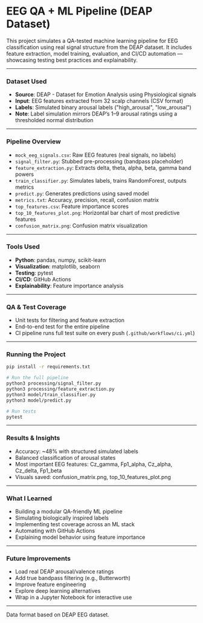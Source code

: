 # EEG QA + ML Pipeline (DEAP Dataset)

This project simulates a QA-tested machine learning pipeline for EEG classification using real signal structure from the DEAP dataset. It includes feature extraction, model training, evaluation, and CI/CD automation — showcasing testing best practices and explainability.

---

### Dataset Used

- **Source**: DEAP - Dataset for Emotion Analysis using Physiological signals
- **Input**: EEG features extracted from 32 scalp channels (CSV format)
- **Labels**: Simulated binary arousal labels ("high_arousal", "low_arousal")
- **Note**: Label simulation mirrors DEAP’s 1–9 arousal ratings using a thresholded normal distribution

---

### Pipeline Overview

- `mock_eeg_signals.csv`: Raw EEG features (real signals, no labels)
- `signal_filter.py`: Stubbed pre-processing (bandpass placeholder)
- `feature_extraction.py`: Extracts delta, theta, alpha, beta, gamma band powers
- `train_classifier.py`: Simulates labels, trains RandomForest, outputs metrics
- `predict.py`: Generates predictions using saved model
- `metrics.txt`: Accuracy, precision, recall, confusion matrix
- `top_features.csv`: Feature importance scores
- `top_10_features_plot.png`: Horizontal bar chart of most predictive features
- `confusion_matrix.png`: Confusion matrix visualization

---

### Tools Used

- **Python**: pandas, numpy, scikit-learn
- **Visualization**: matplotlib, seaborn
- **Testing**: pytest
- **CI/CD**: GitHub Actions
- **Explainability**: Feature importance analysis

---

### QA & Test Coverage

- Unit tests for filtering and feature extraction
- End-to-end test for the entire pipeline
- CI pipeline runs full test suite on every push (`.github/workflows/ci.yml`)

---

### Running the Project

```bash
pip install -r requirements.txt

# Run the full pipeline
python3 processing/signal_filter.py
python3 processing/feature_extraction.py
python3 model/train_classifier.py
python3 model/predict.py

# Run tests
pytest
```

---

### Results & Insights

- Accuracy: ~48% with structured simulated labels
- Balanced classification of arousal states
- Most important EEG features: Cz_gamma, Fp1_alpha, Cz_alpha, Cz_delta, Fp1_beta
- Visuals saved: confusion_matrix.png, top_10_features_plot.png

---

### What I Learned

- Building a modular QA-friendly ML pipeline
- Simulating biologically inspired labels
- Implementing test coverage across an ML stack
- Automating with GitHub Actions
- Explaining model behavior using feature importance

---

### Future Improvements

- Load real DEAP arousal/valence ratings
- Add true bandpass filtering (e.g., Butterworth)
- Improve feature engineering
- Explore deep learning alternatives
- Wrap in a Jupyter Notebook for interactive use

---

Data format based on DEAP EEG dataset.
